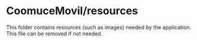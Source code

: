 # CoomuceMovil/resources

This folder contains resources (such as images) needed by the application. This file can
be removed if not needed.
